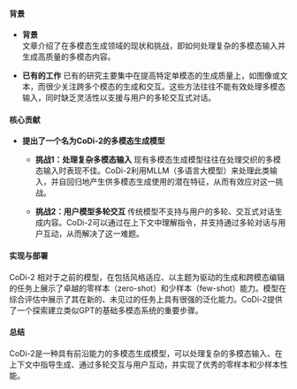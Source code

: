 #### 背景
- **背景**       
    文章介绍了在多模态生成领域的现状和挑战，即如何处理复杂的多模态输入并生成高质量的多模态内容。

- **已有的工作**
    已有的研究主要集中在提高特定单模态的生成质量上，如图像或文本，而很少关注跨多个模态的生成和交互。这些方法往往不能有效处理多模态输入，同时缺乏灵活性以支援与用户的多轮交互式对话。

#### 核心贡献
- **提出了一个名为CoDi-2的多模态生成模型**
    - **挑战1：处理复杂多模态输入**
        现有多模态生成模型往往在处理交织的多模态输入时表现不佳。CoDi-2利用MLLM（多语言大模型）来处理此类输入，并自回归地产生供多模态生成使用的潜在特征，从而有效应对这一挑战。

    - **挑战2：用户模型多轮交互**
        传统模型不支持与用户的多轮、交互式对话生成内容。CoDi-2可以通过在上下文中理解指令，并支持通过多轮对话与用户互动，从而解决了这一难题。

#### 实现与部署
CoDi-2 相对于之前的模型，在包括风格适应、以主题为驱动的生成和跨模态编辑的任务上展示了卓越的零样本（zero-shot）和少样本（few-shot）能力。模型在综合评估中展示了其在新的、未见过的任务上具有很强的泛化能力。CoDi-2提供了一个探索建立类似GPT的基础多模态系统的重要步骤。

#### 总结
CoDi-2是一种具有前沿能力的多模态生成模型，可以处理复杂的多模态输入、在上下文中指导生成、通过多轮交互与用户互动，并实现了优秀的零样本和少样本性能。
